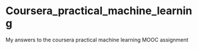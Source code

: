 # Coursera_practical_machine_learning
My answers to the coursera practical machine learning MOOC assignment
